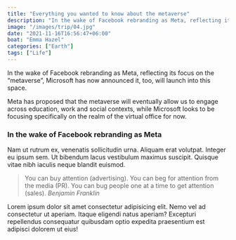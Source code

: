 ```yaml
---
title: "Everything you wanted to know about the metaverse"
description: "In the wake of Facebook rebranding as Meta, reflecting its focus on the “metaverse”, Microsoft has now announced it, too, will launch into this space."
image: "/images/trip/04.jpg"
date: "2021-11-16T16:56:47+06:00"
boat: "Emma Hazel"
categories: ["Earth"]
tags: ["Life"]
---
```


In the wake of Facebook rebranding as Meta, reflecting its focus on the “metaverse”, Microsoft has now announced it, too, will launch into this space.

Meta has proposed that the metaverse will eventually allow us to engage across education, work and social contexts, while Microsoft looks to be focusing specifically on the realm of the virtual office for now.

### In the wake of Facebook rebranding as Meta
Nam ut rutrum ex, venenatis sollicitudin urna. Aliquam erat volutpat. Integer eu ipsum sem. Ut bibendum lacus vestibulum maximus suscipit. Quisque vitae nibh iaculis neque blandit euismod.

> You can buy attention (advertising). You can beg for attention from the media (PR). You can bug people one at a time to get attention (sales).
<cite>Benjamin Franklin</cite>

Lorem ipsum dolor sit amet consectetur adipisicing elit. Nemo vel ad consectetur ut aperiam. Itaque eligendi natus aperiam? Excepturi repellendus consequatur quibusdam optio expedita praesentium est adipisci dolorem ut eius!